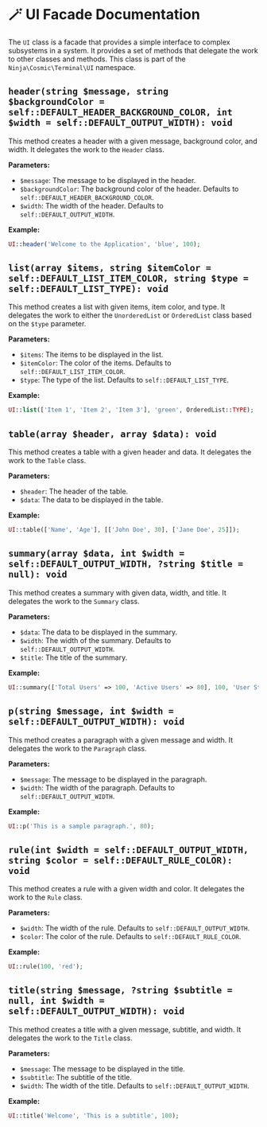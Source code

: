 # 🪄 UI Facade Documentation

The `UI` class is a facade that provides a simple interface to complex subsystems in a system. It provides a set of methods that delegate the work to other classes and methods. This class is part of the `Ninja\Cosmic\Terminal\UI` namespace.

## `header(string $message, string $backgroundColor = self::DEFAULT_HEADER_BACKGROUND_COLOR, int $width = self::DEFAULT_OUTPUT_WIDTH): void`

This method creates a header with a given message, background color, and width. It delegates the work to the `Header` class.

**Parameters:**
- `$message`: The message to be displayed in the header.
- `$backgroundColor`: The background color of the header. Defaults to `self::DEFAULT_HEADER_BACKGROUND_COLOR`.
- `$width`: The width of the header. Defaults to `self::DEFAULT_OUTPUT_WIDTH`.

**Example:**
```php
UI::header('Welcome to the Application', 'blue', 100);
```

## `list(array $items, string $itemColor = self::DEFAULT_LIST_ITEM_COLOR, string $type = self::DEFAULT_LIST_TYPE): void`

This method creates a list with given items, item color, and type. It delegates the work to either the `UnorderedList` or `OrderedList` class based on the `$type` parameter.

**Parameters:**
- `$items`: The items to be displayed in the list.
- `$itemColor`: The color of the items. Defaults to `self::DEFAULT_LIST_ITEM_COLOR`.
- `$type`: The type of the list. Defaults to `self::DEFAULT_LIST_TYPE`.

**Example:**
```php
UI::list(['Item 1', 'Item 2', 'Item 3'], 'green', OrderedList::TYPE);
```

## `table(array $header, array $data): void`

This method creates a table with a given header and data. It delegates the work to the `Table` class.

**Parameters:**
- `$header`: The header of the table.
- `$data`: The data to be displayed in the table.

**Example:**
```php
UI::table(['Name', 'Age'], [['John Doe', 30], ['Jane Doe', 25]]);
```

## `summary(array $data, int $width = self::DEFAULT_OUTPUT_WIDTH, ?string $title = null): void`

This method creates a summary with given data, width, and title. It delegates the work to the `Summary` class.

**Parameters:**
- `$data`: The data to be displayed in the summary.
- `$width`: The width of the summary. Defaults to `self::DEFAULT_OUTPUT_WIDTH`.
- `$title`: The title of the summary.

**Example:**
```php
UI::summary(['Total Users' => 100, 'Active Users' => 80], 100, 'User Statistics');
```

## `p(string $message, int $width = self::DEFAULT_OUTPUT_WIDTH): void`

This method creates a paragraph with a given message and width. It delegates the work to the `Paragraph` class.

**Parameters:**
- `$message`: The message to be displayed in the paragraph.
- `$width`: The width of the paragraph. Defaults to `self::DEFAULT_OUTPUT_WIDTH`.

**Example:**
```php
UI::p('This is a sample paragraph.', 80);
```

## `rule(int $width = self::DEFAULT_OUTPUT_WIDTH, string $color = self::DEFAULT_RULE_COLOR): void`

This method creates a rule with a given width and color. It delegates the work to the `Rule` class.

**Parameters:**
- `$width`: The width of the rule. Defaults to `self::DEFAULT_OUTPUT_WIDTH`.
- `$color`: The color of the rule. Defaults to `self::DEFAULT_RULE_COLOR`.

**Example:**
```php
UI::rule(100, 'red');
```

## `title(string $message, ?string $subtitle = null, int $width = self::DEFAULT_OUTPUT_WIDTH): void`

This method creates a title with a given message, subtitle, and width. It delegates the work to the `Title` class.

**Parameters:**
- `$message`: The message to be displayed in the title.
- `$subtitle`: The subtitle of the title.
- `$width`: The width of the title. Defaults to `self::DEFAULT_OUTPUT_WIDTH`.

**Example:**
```php
UI::title('Welcome', 'This is a subtitle', 100);
```
